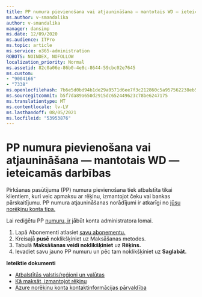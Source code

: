 ```yaml
---
title: PP numura pievienošana vai atjaunināšana — mantotais WD — ieteicamās darbības
ms.author: v-smandalika
author: v-smandalika
manager: dansimp
ms.date: 12/09/2020
ms.audience: ITPro
ms.topic: article
ms.service: o365-administration
ROBOTS: NOINDEX, NOFOLLOW
localization_priority: Normal
ms.assetid: 82c0a06e-86b0-4e8c-8644-59cbc02e7645
ms.custom:
- "9004166"
- "7338"
ms.openlocfilehash: 7b6e5d0bd94b1de29a9571d6ee7f3c212860c5a957562238eb5f5214ec676e87
ms.sourcegitcommit: b5f7da89a650d2915dc652449623c78be6247175
ms.translationtype: MT
ms.contentlocale: lv-LV
ms.lasthandoff: 08/05/2021
ms.locfileid: "53953876"
---
```

# <a name="add-or-update-po-number---legacy-wd---recommended-steps"></a>PP numura pievienošana vai atjaunināšana — mantotais WD — ieteicamās darbības

Pirkšanas pasūtījuma (PP) numura pievienošana tiek [](https://docs.microsoft.com/azure/cost-management-billing/manage/pay-by-invoice) atbalstīta tikai klientiem, kuri veic apmaksu ar rēķinu, izmantojot čeku vai bankas pārskaitījumu. PP numura atjaunināšanas norādījumi ir atkarīgi no [jūsu norēķinu konta tipa.](https://docs.microsoft.com/azure/cost-management-billing/manage/view-all-accounts)

Lai rediģētu PP [numuru, ir](https://docs.microsoft.com/azure/role-based-access-control/rbac-and-directory-admin-roles) jābūt konta administratora lomai.

1. Lapā Abonementi atlasiet [savu abonementu.](https://ms.portal.azure.com/#blade/Microsoft_Azure_Billing/SubscriptionsBlade)
2. Kreisajā **pusē** noklikšķiniet uz Maksāšanas metodes.
3. Tabulā **Maksāšanas veidi noklikšķiniet** uz **Rēķins.** 
4. Ievadiet savu jauno PP numuru un pēc tam noklikšķiniet uz **Saglabāt.**

**Ieteiktie dokumenti**

- [Atbalstītās valstis/reģioni un valūtas](https://azure.microsoft.com/en-us/pricing/faq/) 
- [Kā maksāt, izmantojot rēķinu](https://docs.microsoft.com/azure/cost-management-billing/manage/pay-by-invoice) 
- [Azure norēķinu konta kontaktinformācijas pārvaldība](https://docs.microsoft.com/azure/cost-management-billing/manage/change-azure-account-profile)


